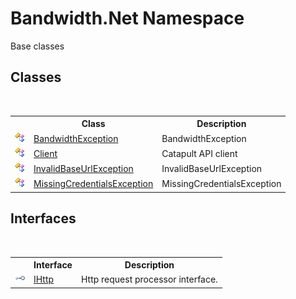 ﻿# Bandwidth.Net Namespace
 

Base classes


## Classes
&nbsp;<table><tr><th></th><th>Class</th><th>Description</th></tr><tr><td>![Public class](media/pubclass.gif "Public class")</td><td><a href ="T_Bandwidth_Net_BandwidthException.md">BandwidthException</a></td><td>
BandwidthException</td></tr><tr><td>![Public class](media/pubclass.gif "Public class")</td><td><a href ="T_Bandwidth_Net_Client.md">Client</a></td><td>
Catapult API client</td></tr><tr><td>![Public class](media/pubclass.gif "Public class")</td><td><a href ="T_Bandwidth_Net_InvalidBaseUrlException.md">InvalidBaseUrlException</a></td><td>
InvalidBaseUrlException</td></tr><tr><td>![Public class](media/pubclass.gif "Public class")</td><td><a href ="T_Bandwidth_Net_MissingCredentialsException.md">MissingCredentialsException</a></td><td>
MissingCredentialsException</td></tr></table>

## Interfaces
&nbsp;<table><tr><th></th><th>Interface</th><th>Description</th></tr><tr><td>![Public interface](media/pubinterface.gif "Public interface")</td><td><a href ="T_Bandwidth_Net_IHttp.md">IHttp</a></td><td>
Http request processor interface.</td></tr></table>&nbsp;
